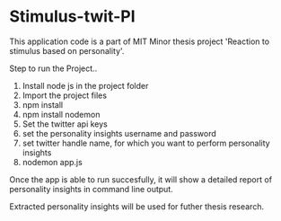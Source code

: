 # Stimulus-twit-PI

This application code is a part of MIT Minor thesis project 'Reaction to stimulus based on personality'.

Step to run the Project..
1. Install node js in the project folder
2. Import the project files
3. npm install 
4. npm install nodemon
5. Set the twitter api keys 
6. set the personality insights username and password
7. set twitter handle name, for which you want to perform personality insights
8. nodemon app.js

Once the app is able to run succesfully, it will show a detailed report of personality insights in command line output.

Extracted personality insights will be used for futher thesis research.

